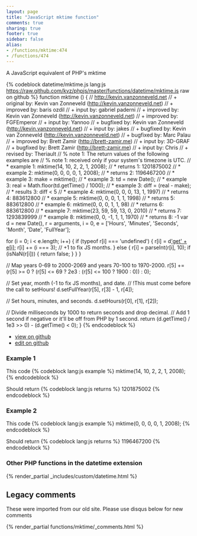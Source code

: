 ```yaml
---
layout: page
title: "JavaScript mktime function"
comments: true
sharing: true
footer: true
sidebar: false
alias:
- /functions/mktime:474
- /functions/474
---
```

<!-- Generated by Rakefile:build -->
A JavaScript equivalent of PHP's mktime

{% codeblock datetime/mktime.js lang:js https://raw.github.com/kvz/phpjs/master/functions/datetime/mktime.js raw on github %}
function mktime () {
  // http://kevin.vanzonneveld.net
  // +   original by: Kevin van Zonneveld (http://kevin.vanzonneveld.net)
  // +   improved by: baris ozdil
  // +      input by: gabriel paderni
  // +   improved by: Kevin van Zonneveld (http://kevin.vanzonneveld.net)
  // +   improved by: FGFEmperor
  // +      input by: Yannoo
  // +   bugfixed by: Kevin van Zonneveld (http://kevin.vanzonneveld.net)
  // +      input by: jakes
  // +   bugfixed by: Kevin van Zonneveld (http://kevin.vanzonneveld.net)
  // +   bugfixed by: Marc Palau
  // +   improved by: Brett Zamir (http://brett-zamir.me)
  // +      input by: 3D-GRAF
  // +   bugfixed by: Brett Zamir (http://brett-zamir.me)
  // +      input by: Chris
  // +    revised by: Theriault
  // %        note 1: The return values of the following examples are
  // %        note 1: received only if your system's timezone is UTC.
  // *     example 1: mktime(14, 10, 2, 2, 1, 2008);
  // *     returns 1: 1201875002
  // *     example 2: mktime(0, 0, 0, 0, 1, 2008);
  // *     returns 2: 1196467200
  // *     example 3: make = mktime();
  // *     example 3: td = new Date();
  // *     example 3: real = Math.floor(td.getTime() / 1000);
  // *     example 3: diff = (real - make);
  // *     results 3: diff < 5
  // *     example 4: mktime(0, 0, 0, 13, 1, 1997)
  // *     returns 4: 883612800
  // *     example 5: mktime(0, 0, 0, 1, 1, 1998)
  // *     returns 5: 883612800
  // *     example 6: mktime(0, 0, 0, 1, 1, 98)
  // *     returns 6: 883612800
  // *     example 7: mktime(23, 59, 59, 13, 0, 2010)
  // *     returns 7: 1293839999
  // *     example 8: mktime(0, 0, -1, 1, 1, 1970)
  // *     returns 8: -1
  var d = new Date(),
    r = arguments,
    i = 0,
    e = ['Hours', 'Minutes', 'Seconds', 'Month', 'Date', 'FullYear'];

  for (i = 0; i < e.length; i++) {
    if (typeof r[i] === 'undefined') {
      r[i] = d['get' + e[i]]();
      r[i] += (i === 3); // +1 to fix JS months.
    } else {
      r[i] = parseInt(r[i], 10);
      if (isNaN(r[i])) {
        return false;
      }
    }
  }

  // Map years 0-69 to 2000-2069 and years 70-100 to 1970-2000.
  r[5] += (r[5] >= 0 ? (r[5] <= 69 ? 2e3 : (r[5] <= 100 ? 1900 : 0)) : 0);

  // Set year, month (-1 to fix JS months), and date.
  // !This must come before the call to setHours!
  d.setFullYear(r[5], r[3] - 1, r[4]);

  // Set hours, minutes, and seconds.
  d.setHours(r[0], r[1], r[2]);

  // Divide milliseconds by 1000 to return seconds and drop decimal.
  // Add 1 second if negative or it'll be off from PHP by 1 second.
  return (d.getTime() / 1e3 >> 0) - (d.getTime() < 0);
}
{% endcodeblock %}

 - [view on github](https://github.com/kvz/phpjs/blob/master/functions/datetime/mktime.js)
 - [edit on github](https://github.com/kvz/phpjs/edit/master/functions/datetime/mktime.js)

### Example 1
This code
{% codeblock lang:js example %}
mktime(14, 10, 2, 2, 1, 2008);
{% endcodeblock %}

Should return
{% codeblock lang:js returns %}
1201875002
{% endcodeblock %}

### Example 2
This code
{% codeblock lang:js example %}
mktime(0, 0, 0, 0, 1, 2008);
{% endcodeblock %}

Should return
{% codeblock lang:js returns %}
1196467200
{% endcodeblock %}


### Other PHP functions in the datetime extension
{% render_partial _includes/custom/datetime.html %}
## Legacy comments
These were imported from our old site. Please use disqus below for new comments
<div style="overflow-y: scroll; max-height: 500px;">
{% render_partial functions/mktime/_comments.html %}
</div>
